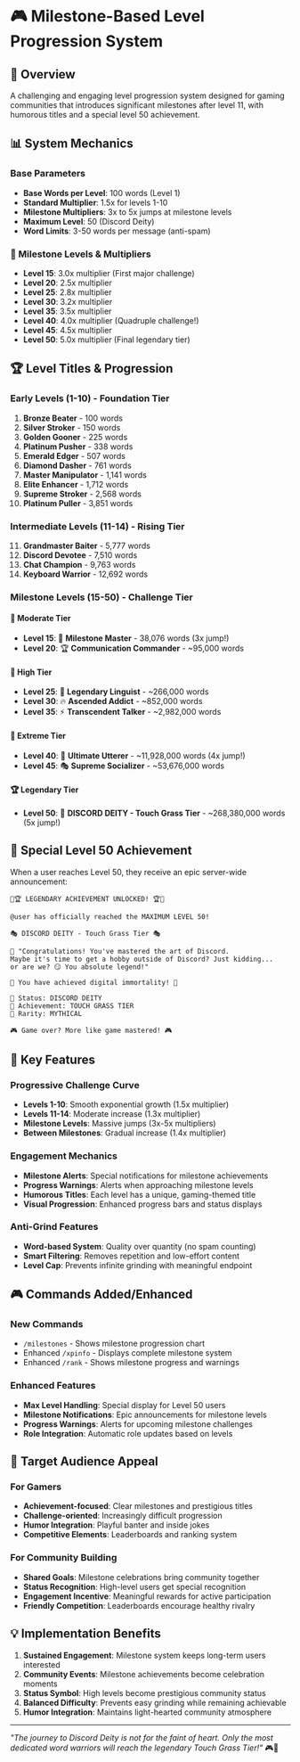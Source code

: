 # 🎮 Milestone-Based Level Progression System

## 🎯 Overview
A challenging and engaging level progression system designed for gaming communities that introduces significant milestones after level 11, with humorous titles and a special level 50 achievement.

## 📊 System Mechanics

### Base Parameters
- **Base Words per Level**: 100 words (Level 1)
- **Standard Multiplier**: 1.5x for levels 1-10
- **Milestone Multipliers**: 3x to 5x jumps at milestone levels
- **Maximum Level**: 50 (Discord Deity)
- **Word Limits**: 3-50 words per message (anti-spam)

### 🎯 Milestone Levels & Multipliers
- **Level 15**: 3.0x multiplier (First major challenge)
- **Level 20**: 2.5x multiplier 
- **Level 25**: 2.8x multiplier
- **Level 30**: 3.2x multiplier
- **Level 35**: 3.5x multiplier
- **Level 40**: 4.0x multiplier (Quadruple challenge!)
- **Level 45**: 4.5x multiplier
- **Level 50**: 5.0x multiplier (Final legendary tier)

## 🏆 Level Titles & Progression

### Early Levels (1-10) - Foundation Tier
1. **Bronze Beater** - 100 words
2. **Silver Stroker** - 150 words  
3. **Golden Gooner** - 225 words
4. **Platinum Pusher** - 338 words
5. **Emerald Edger** - 507 words
6. **Diamond Dasher** - 761 words
7. **Master Manipulator** - 1,141 words
8. **Elite Enhancer** - 1,712 words
9. **Supreme Stroker** - 2,568 words
10. **Platinum Puller** - 3,851 words

### Intermediate Levels (11-14) - Rising Tier
11. **Grandmaster Baiter** - 5,777 words
12. **Discord Devotee** - 7,510 words
13. **Chat Champion** - 9,763 words
14. **Keyboard Warrior** - 12,692 words

### Milestone Levels (15-50) - Challenge Tier

#### 🥉 Moderate Tier
- **Level 15**: 🎯 **Milestone Master** - 38,076 words (3x jump!)
- **Level 20**: 🏆 **Communication Commander** - ~95,000 words

#### 🥈 High Tier  
- **Level 25**: 💎 **Legendary Linguist** - ~266,000 words
- **Level 30**: 🔥 **Ascended Addict** - ~852,000 words
- **Level 35**: ⚡ **Transcendent Talker** - ~2,982,000 words

#### 🥇 Extreme Tier
- **Level 40**: 🌟 **Ultimate Utterer** - ~11,928,000 words (4x jump!)
- **Level 45**: 🎭 **Supreme Socializer** - ~53,676,000 words

#### 🏆 Legendary Tier
- **Level 50**: 🏅 **DISCORD DEITY - Touch Grass Tier** - ~268,380,000 words (5x jump!)

## 🎊 Special Level 50 Achievement

When a user reaches Level 50, they receive an epic server-wide announcement:

```
🎉🏆 LEGENDARY ACHIEVEMENT UNLOCKED! 🏆🎉

@user has officially reached the MAXIMUM LEVEL 50!

🎭 DISCORD DEITY - Touch Grass Tier 🎭

💬 "Congratulations! You've mastered the art of Discord. 
Maybe it's time to get a hobby outside of Discord? Just kidding... 
or are we? 😏 You absolute legend!"

🌟 You have achieved digital immortality! 🌟

🏅 Status: DISCORD DEITY
🎯 Achievement: TOUCH GRASS TIER  
💎 Rarity: MYTHICAL

🎮 Game over? More like game mastered! 🎮
```

## 🚀 Key Features

### Progressive Challenge Curve
- **Levels 1-10**: Smooth exponential growth (1.5x multiplier)
- **Levels 11-14**: Moderate increase (1.3x multiplier)
- **Milestone Levels**: Massive jumps (3x-5x multipliers)
- **Between Milestones**: Gradual increase (1.4x multiplier)

### Engagement Mechanics
- **Milestone Alerts**: Special notifications for milestone achievements
- **Progress Warnings**: Alerts when approaching milestone levels
- **Humorous Titles**: Each level has a unique, gaming-themed title
- **Visual Progression**: Enhanced progress bars and status displays

### Anti-Grind Features
- **Word-based System**: Quality over quantity (no spam counting)
- **Smart Filtering**: Removes repetition and low-effort content
- **Level Cap**: Prevents infinite grinding with meaningful endpoint

## 🎮 Commands Added/Enhanced

### New Commands
- `/milestones` - Shows milestone progression chart
- Enhanced `/xpinfo` - Displays complete milestone system
- Enhanced `/rank` - Shows milestone progress and warnings

### Enhanced Features
- **Max Level Handling**: Special display for Level 50 users
- **Milestone Notifications**: Epic announcements for milestone levels
- **Progress Warnings**: Alerts for upcoming milestone challenges
- **Role Integration**: Automatic role updates based on levels

## 🎯 Target Audience Appeal

### For Gamers
- **Achievement-focused**: Clear milestones and prestigious titles
- **Challenge-oriented**: Increasingly difficult progression
- **Humor Integration**: Playful banter and inside jokes
- **Competitive Elements**: Leaderboards and ranking system

### For Community Building
- **Shared Goals**: Milestone celebrations bring community together
- **Status Recognition**: High-level users get special recognition
- **Engagement Incentive**: Meaningful rewards for active participation
- **Friendly Competition**: Leaderboards encourage healthy rivalry

## 💡 Implementation Benefits

1. **Sustained Engagement**: Milestone system keeps long-term users interested
2. **Community Events**: Milestone achievements become celebration moments  
3. **Status Symbol**: High levels become prestigious community status
4. **Balanced Difficulty**: Prevents easy grinding while remaining achievable
5. **Humor Integration**: Maintains light-hearted community atmosphere

---

*"The journey to Discord Deity is not for the faint of heart. Only the most dedicated word warriors will reach the legendary Touch Grass Tier!"* 🎮👑
